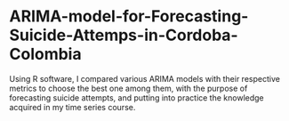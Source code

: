 # ARIMA-model-for-Forecasting-Suicide-Attemps-in-Cordoba-Colombia
 Using R software, I compared various ARIMA models with their respective metrics to choose the best one among them, with the purpose of forecasting suicide attempts, and putting into practice the knowledge acquired in my time series course.
